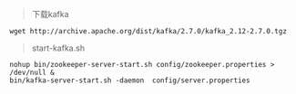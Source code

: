> 下载kafka

    wget http://archive.apache.org/dist/kafka/2.7.0/kafka_2.12-2.7.0.tgz

> start-kafka.sh

    nohup bin/zookeeper-server-start.sh config/zookeeper.properties > /dev/null &
    bin/kafka-server-start.sh -daemon  config/server.properties
